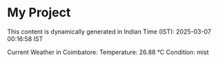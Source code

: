 # My Project

This content is dynamically generated in Indian Time (IST): 2025-03-07 00:16:58 IST


Current Weather in Coimbatore:
Temperature: 26.88 °C
Condition: mist
